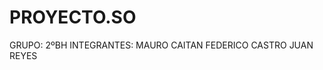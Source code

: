 # PROYECTO.SO
GRUPO: 2ºBH
INTEGRANTES: MAURO CAITAN
             FEDERICO CASTRO
             JUAN REYES

